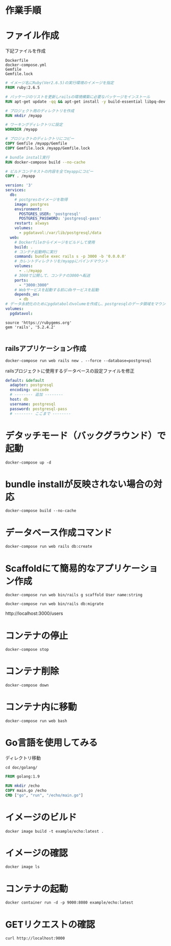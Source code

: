 # 作業手順

# ファイル作成
下記ファイルを作成

```
Dockerfile
docker-compose.yml
Gemfile
Gemfile.lock
```

```Dockerfile
# イメージ名にRuby(Ver2.6.5)の実行環境のイメージを指定
FROM ruby:2.6.5

# パッケージのリストを更新しrailsの環境構築に必要なパッケージをインストール
RUN apt-get update -qq && apt-get install -y build-essential libpq-dev nodejs

# プロジェクト用のディレクトリを作成
RUN mkdir /myapp

# ワーキングディレクトリに設定
WORKDIR /myapp

# プロジェクトのディレクトリにコピー
COPY Gemfile /myapp/Gemfile
COPY Gemfile.lock /myapp/Gemfile.lock

# bundle install実行
RUN docker-compose build --no-cache

# ビルドコンテキストの内容を全てmyappにコピー
COPY . /myapp
```

```docker-compose.yml
version: '3'
services:
  db:
    # postgresのイメージを取得
    image: postgres
    environment:
      POSTGRES_USER: 'postgresql'
      POSTGRES_PASSWORD: 'postgresql-pass'
    restart: always
    volumes:
      - pgdatavol:/var/lib/postgresql/data
  web:
    # Dockerfileからイメージをビルドして使用
    build: .
    # コンテナ起動時に実行
    command: bundle exec rails s -p 3000 -b '0.0.0.0'
    # カレントディレクトリを/myappにバインドマウント
    volumes:
      - .:/myapp
    # 3000で公開して、コンテナの3000へ転送
    ports:
      - "3000:3000"
    # Webサービスを起動する前にdbサービスを起動
    depends_on:
      - db
# データ永続化のためにpgdatabolのvolumeを作成し、postgresqlのデータ領域をマウント
volumes:
  pgdatavol:
```

```Gemfile
source 'https://rubygems.org'
gem 'rails', '5.2.4.2'
```

```Gemfile.lock
```

## railsアプリケーション作成

```
docker-compose run web rails new . --force --database=postgresql
```

railsプロジェクトに使用するデータベースの設定ファイルを修正

```database.yml
default: &default
  adapter: postgresql
  encoding: unicode
  # -------- 追加 --------
  host: db
  username: postgresql
  password: postgresql-pass
  # -------- ここまで --------
```

# デタッチモード（バックグラウンド）で起動

```
docker-compose up -d
```

# bundle installが反映されない場合の対応

```
docker-compose build --no-cache
```

# データベース作成コマンド

```
docker-compose run web rails db:create
```

# Scaffoldにて簡易的なアプリケーション作成

```
docker-compose run web bin/rails g scaffold User name:string
```

```
docker-compose run web bin/rails db:migrate
```

http://localhost:3000/users

# コンテナの停止

```
docker-compose stop
```

# コンテナ削除

```
docker-compose down
```

# コンテナ内に移動

```
docker-compose run web bash
```

# Go言語を使用してみる

ディレクトリ移動

```
cd doc/golang/
```

```Dockerfile
FROM golang:1.9

RUN mkdir /echo
COPY main.go /echo
CMD ["go", "run", "/echo/main.go"]
```

# イメージのビルド

```
docker image build -t example/echo:latest .
```

# イメージの確認

```
docker image ls
```

# コンテナの起動

```
docker container run -d -p 9000:8080 example/echo:latest
```

# GETリクエストの確認

```
curl http://localhost:9000
```